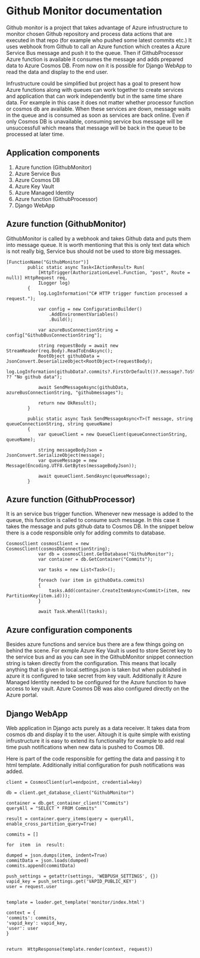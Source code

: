 
# Github Monitor documentation

Github monitor is a project that takes advantage of Azure infrustructure to monitor chosen Github repository
and process data actions that are executed in that repo (for example who pushed some latest commits etc.) 
It uses webhook from Github to call an Azure function which creates a Azure Service Bus message and push it to the queue. Then if GithubProcessor Azure function is available it consumes the message and adds prepared data to Azure Cosmos DB.
From now on it is possible for Django WebApp to read the data and display to the end user.

Infrustructure could be simplified but project has a goal to present how Azure functions along with queues can work together to create services and application that can work independently but in the same time share data. For example in this case it does not matter whether processor function or cosmos db are available. When these services are down, message waits in the queue and is consumed as soon as services are back online. Even if only Cosmos DB is unavailable, consuming service bus message will be unsuccessfull which means that message will be back in the queue to be processed at later time.

## Application components

1. Azure function (GithubMonitor)
2. Azure Service Bus
3. Azure Cosmos DB
4. Azure Key Vault
5. Azure Managed Identity
6. Azure function (GithubProcessor)
7. Django WebApp

## Azure function (GithubMonitor)

GithubMonitor is called by a webhook and takes Github data and puts them into message queue. It is worth mentioning that this is only text data which is not really big, Service bus should not be used to store big messages.

```
[FunctionName("GithubMonitor")]
        public static async Task<IActionResult> Run(
            [HttpTrigger(AuthorizationLevel.Function, "post", Route = null)] HttpRequest req,
            ILogger log)
        {
            log.LogInformation("C# HTTP trigger function processed a request.");

            var config = new ConfigurationBuilder()
                .AddEnvironmentVariables()
                .Build();

            var azureBusConnectionString = config["GithubBusConnectionString"];

            string requestBody = await new StreamReader(req.Body).ReadToEndAsync();
            RootObject githubData = JsonConvert.DeserializeObject<RootObject>(requestBody);
            log.LogInformation(githubData?.commits?.FirstOrDefault()?.message?.ToString() ?? "No github data");

            await SendMessageAsync(githubData, azureBusConnectionString, "githubmessages");

            return new OkResult();
        }

        public static async Task SendMessageAsync<T>(T message, string queueConnectionString, string queueName)
        {
            var queueClient = new QueueClient(queueConnectionString, queueName);
            
            string messageBodyJson = JsonConvert.SerializeObject(message);
            var queueMessage = new Message(Encoding.UTF8.GetBytes(messageBodyJson));

            await queueClient.SendAsync(queueMessage);
        }
```
## Azure function (GithubProcessor)

It is an service bus trigger function. Whenever new message is added to the queue, this function is called to consume such message. In this case it takes the message and puts github data to Cosmos DB. In the snippet below there is a code responsible only for adding commits to database.

```
CosmosClient cosmosClient = new CosmosClient(cosmosDbConnectionString);
            var db = cosmosClient.GetDatabase("GithubMonitor");
            var container = db.GetContainer("Commits");

            var tasks = new List<Task>();

            foreach (var item in githubData.commits)
            {
                tasks.Add(container.CreateItemAsync<Commit>(item, new PartitionKey(item.id)));
            }

            await Task.WhenAll(tasks);
```

## Azure configuration components

Besides azure functions and service bus there are a few things going on behind the scene. For exmple Azure Key Vault is used to store Secret key to the service bus and as you can see in the GithubMonitor snippet connection string is taken directly from the configuration. This means that locally anything that is given in local.settings.json is taken but when published in azure it is configured to take secret from key vault.
Additionally it Azure Managed Identity needed to be configured for the Azure function to have access to key vault.
Azure Cosmos DB was also configured directly on the Azure portal.

## Django WebApp

Web application in Django acts purely as a data receiver. It takes data from cosmos db and display it to the user. Altough it is quite simple with existing infrustructure it is easy to extend its functionality for example to add real time push notifications when new data is pushed to Cosmos DB.

Here is part of the code responsible for getting the data and passing it to html template. Additionally initial configuration for push notifications was added.
```
client = CosmosClient(url=endpoint, credential=key)

db = client.get_database_client("GithubMonitor")

container = db.get_container_client("Commits")
queryAll = "SELECT * FROM Commits"

result = container.query_items(query = queryAll, enable_cross_partition_query=True)

commits = []

for  item  in  result:

dumped = json.dumps(item, indent=True)
commitData = json.loads(dumped)
commits.append(commitData)
  
push_settings = getattr(settings, 'WEBPUSH_SETTINGS', {})
vapid_key = push_settings.get('VAPID_PUBLIC_KEY')
user = request.user

  
template = loader.get_template('monitor/index.html')

context = {
'commits': commits,
'vapid_key': vapid_key,
'user': user
}
 

return  HttpResponse(template.render(context, request))
```
